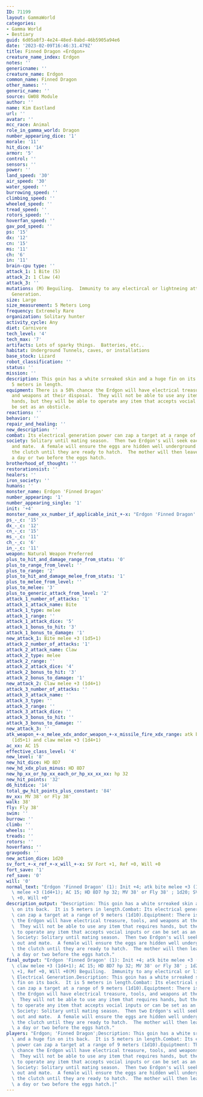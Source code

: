 ```yaml
---
ID: 71199
layout: GammaWorld
categories:
- Gamma World
- Bestiary
guid: 6d05a8f3-4e24-48ed-8abd-46b5905a94e6
date: '2023-02-09T16:46:31.479Z'
title: Finned Dragon «Erdgon»
creature_name_index: Erdgon
notes: ''
genericname: ''
creature_name: Erdgon
common_name: Finned Dragon
other_names: ''
generic_name: ''
source: GW08 Module
author: ''
name: Kim Eastland
url: ''
avatar: ''
mcc_race: Animal
role_in_gamma_world: Dragon
number_appearing_dice: '1'
morale: '11'
hit_dice: '14'
armor: '5'
control: ''
sensors: ''
power: ''
land_speed: '30'
air_speed: '30'
water_speed: ''
burrowing_speed: ''
climbing_speed: ''
wheeled_speed: ''
tread_speed: ''
rotors_speed: ''
hoverfan_speed: ''
gav_pod_speed: ''
ps: '15'
dx: '12'
cn: '15'
ms: '11'
ch: '6'
in: '11'
brain-cpu type: ''
attack_1: 1 Bite (5)
attack_2: 1 Claw (4)
attack_3: ''
mutations: (M) Beguiling.  Immunity to any electircal or lightneing attacks, Electrical
  Generation.
size: Large
size_measurement: 5 Meters Long
frequency: Extremely Rare
organization: Solitary hunter
activity_cycle: Any
diet: Carnivore
tech_level: '4'
tech_max: '7'
artifacts: Lots of sparky things.  Batteries, etc..
habitat: Underground Tunnels, caves, or installations
base_stock: Lizard
robot_classification: ''
status: ''
mission: ''
description: This goin has a white srreaked skin and a huge fin on its back.  It is
  5 meters in length.
equipment: There is a 50% chance the Erdgon will have electrical treasure, tools,
  and weapons at their disposal.  They will not be able to use any item that requires
  hands, but they will be able to operate any item that accepts vocial inputs or can
  be set as an obsticle.
reactions: ''
behavior: ''
repair_and_healing: ''
new_description: ''
combat: Its electrical generation power can zap a target at a range of 9 meters (1d10).
society: Solitary until mating season.  Then two Erdgon's will seek each other out
  and mate.  A female will ensure the eggs are hidden well underground and protect
  the clutch until they are ready to hatch.  The mother will then leave the clutch
  a day or two before the eggs hatch.
brotherhood_of_thought: ''
restorationsist: ''
healers: ''
iron_society: ''
humans: ''
monster_name: Erdgon 'Finned Dragon'
number_appearing: '1'
number_appearing_single: '1'
init: '+4'
monster_name_xx_number_if_applicable_init_+-x: "Erdgon 'Finned Dragon' (1): Init +4"
ps_-_c: '15'
dx_-_c: '12'
cn_-_c: '15'
ms_-_c: '11'
ch_-_c: '6'
in_-_c: '11'
weapon: Natural Weapon Preferred
plus_to_hit_and_damage_range_from_stats: '0'
plus_to_range_from_level: ''
plus_to_range: '2'
plus_to_hit_and_damage_melee_from_stats: '1'
plus_to_melee_from_level: ''
plus_to_melee: '3'
plus_to_generic_attack_from_level: '2'
attack_1_number_of_attacks: '1'
attack_1_attack_name: Bite
attack_1_type: melee
attack_1_range: ''
attack_1_attack_dice: '5'
attack_1_bonus_to_hit: '3'
attack_1_bonus_to_damage: '1'
new_attack_1: Bite melee +3 (1d5+1)
attack_2_number_of_attacks: '1'
attack_2_attack_name: Claw
attack_2_type: melee
attack_2_range: ''
attack_2_attack_dice: '4'
attack_2_bonus_to_hit: '3'
attack_2_bonus_to_damage: '1'
new_attack_2: Claw melee +3 (1d4+1)
attack_3_number_of_attacks: ''
attack_3_attack_name: ''
attack_3_type: ''
attack_3_range: ''
attack_3_attack_dice: ''
attack_3_bonus_to_hit: ''
attack_3_bonus_to_damage: ''
new_attack_3: ''
atk_weapon_+-x_melee_xdx_andor_weapon_+-x_missile_fire_xdx_range: atk bite melee +3
  (1d5+1) and claw melee +3 (1d4+1)
ac_xx: AC 15
effective_class_level: '4'
new_level: '8'
new_hit_dice: HD 8D7
new_hd_xdx_plus_minus: HD 8D7
new_hp_xx_or_hp_xx_each_or_hp_xx_xx_xx: hp 32
new_hit_points: '32'
d6_hitdice: '14'
total_gw_hit_points_plus_constant: '84'
mv_xx: MV 38' or Fly 38'
walk: 38'
fly: Fly 38'
swim: ''
burrow: ''
climb: ''
wheels: ''
treads: ''
rotors: ''
hoverfans: ''
gravpods: ''
new_action_dice: 1d20
sv_fort_+-x_ref_+-x_will_+-x: SV Fort +1, Ref +0, Will +0
fort_save: '1'
ref_save: '0'
will: '0'
normal_text: "Erdgon 'Finned Dragon' (1): Init +4; atk bite melee +3 (1d5+1) and claw\
  \ melee +3 (1d4+1); AC 15; HD 8D7 hp 32; MV 38' or Fly 38' ; 1d20; SV Fort +1, Ref\
  \ +0, Will +0"
description_output: "Description: This goin has a white srreaked skin and a huge fin\
  \ on its back.  It is 5 meters in length.Combat: Its electrical generation power\
  \ can zap a target at a range of 9 meters (1d10).Equiptment: There is a 50% chance\
  \ the Erdgon will have electrical treasure, tools, and weapons at their disposal.\
  \  They will not be able to use any item that requires hands, but they will be able\
  \ to operate any item that accepts vocial inputs or can be set as an obsticle. \
  \ Society: Solitary until mating season.  Then two Erdgon's will seek each other\
  \ out and mate.  A female will ensure the eggs are hidden well underground and protect\
  \ the clutch until they are ready to hatch.  The mother will then leave the clutch\
  \ a day or two before the eggs hatch."
final_output: "Erdgon 'Finned Dragon' (1): Init +4; atk bite melee +3 (1d5+1) and\
  \ claw melee +3 (1d4+1); AC 15; HD 8D7 hp 32; MV 38' or Fly 38' ; 1d20; SV Fort\
  \ +1, Ref +0, Will +0(M) Beguiling.  Immunity to any electircal or lightneing attacks,\
  \ Electrical Generation.Description: This goin has a white srreaked skin and a huge\
  \ fin on its back.  It is 5 meters in length.Combat: Its electrical generation power\
  \ can zap a target at a range of 9 meters (1d10).Equiptment: There is a 50% chance\
  \ the Erdgon will have electrical treasure, tools, and weapons at their disposal.\
  \  They will not be able to use any item that requires hands, but they will be able\
  \ to operate any item that accepts vocial inputs or can be set as an obsticle. \
  \ Society: Solitary until mating season.  Then two Erdgon's will seek each other\
  \ out and mate.  A female will ensure the eggs are hidden well underground and protect\
  \ the clutch until they are ready to hatch.  The mother will then leave the clutch\
  \ a day or two before the eggs hatch."
players: "Erdgon; 'Finned Dragon';Description: This goin has a white srreaked skin\
  \ and a huge fin on its back.  It is 5 meters in length.Combat: Its electrical generation\
  \ power can zap a target at a range of 9 meters (1d10).Equiptment: There is a 50%\
  \ chance the Erdgon will have electrical treasure, tools, and weapons at their disposal.\
  \  They will not be able to use any item that requires hands, but they will be able\
  \ to operate any item that accepts vocial inputs or can be set as an obsticle. \
  \ Society: Solitary until mating season.  Then two Erdgon's will seek each other\
  \ out and mate.  A female will ensure the eggs are hidden well underground and protect\
  \ the clutch until they are ready to hatch.  The mother will then leave the clutch\
  \ a day or two before the eggs hatch.|"
---
```

</br>